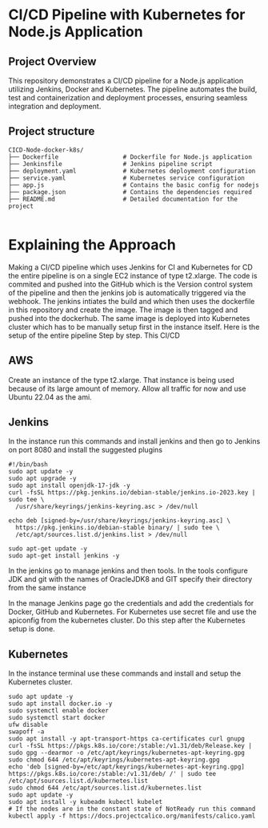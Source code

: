 # CI/CD Pipeline with Kubernetes for Node.js Application 

## Project Overview
This repository demonstrates a CI/CD pipeline for a Node.js application utilizing Jenkins, Docker and Kubernetes. The pipeline automates the build, test and containerization and deployment processes, ensuring seamless integration and deployment. 

## Project structure 
```
CICD-Node-docker-k8s/
├── Dockerfile                  # Dockerfile for Node.js application
├── Jenkinsfile                 # Jenkins pipeline script
├── deployment.yaml             # Kubernetes deployment configuration
├── service.yaml                # Kubernetes service configuration
├── app.js                      # Contains the basic config for nodejs  
├── package.json                # Contains the dependencies required
├── README.md                   # Detailed documentation for the project
 
```

# Explaining the Approach 
Making a CI/CD pipeline which uses Jenkins for CI and Kubernetes for CD the entire pipeline is on a single EC2 instance of type t2.xlarge. The code is commited and pushed into the GitHub which is the Version control system of the pipeline and then the jenkins job is automatically triggered via the webhook.
The jenkins intiates the build and which then uses the dockerfile in this repository and create the image. The image is then tagged and pushed into the dockerhub. 
The same image is deployed into Kubernetes cluster which has to be manually setup first in the instance itself.  Here is the setup of the entire pipeline Step by step. This CI/CD 

## AWS 
Create an instance of the type t2.xlarge. That instance is being used because of its large amount of memory.  Allow all traffic for now and use Ubuntu 22.04 as the ami. 

## Jenkins
In the instance run this commands and install jenkins and then go to Jenkins on port 8080 and install the suggested plugins  
```
#!/bin/bash
sudo apt update -y
sudo apt upgrade -y
sudo apt install openjdk-17-jdk -y
curl -fsSL https://pkg.jenkins.io/debian-stable/jenkins.io-2023.key | sudo tee \
  /usr/share/keyrings/jenkins-keyring.asc > /dev/null
  
echo deb [signed-by=/usr/share/keyrings/jenkins-keyring.asc] \
  https://pkg.jenkins.io/debian-stable binary/ | sudo tee \
  /etc/apt/sources.list.d/jenkins.list > /dev/null

sudo apt-get update -y
sudo apt-get install jenkins -y
```

In the jenkins go to manage jenkins and then tools. In the tools configure JDK and git with the names of OracleJDK8 and GIT specify their directory from the same instance 

In the manage Jenkins page go the credentials and add the credentials for Docker, GitHub and Kubernetes. For Kubernetes use secret file and use the apiconfig from the kubernetes cluster. Do this step after the Kubernetes setup is done. 

## Kubernetes
In the instance terminal use these commands and install and setup the Kubernetes cluster. 

```
sudo apt update -y 
sudo apt install docker.io -y 
sudo systemctl enable docker
sudo systemctl start docker
ufw disable 
swapoff -a 
sudo apt install -y apt-transport-https ca-certificates curl gnupg
curl -fsSL https://pkgs.k8s.io/core:/stable:/v1.31/deb/Release.key | sudo gpg --dearmor -o /etc/apt/keyrings/kubernetes-apt-keyring.gpg
sudo chmod 644 /etc/apt/keyrings/kubernetes-apt-keyring.gpg
echo 'deb [signed-by=/etc/apt/keyrings/kubernetes-apt-keyring.gpg] https://pkgs.k8s.io/core:/stable:/v1.31/deb/ /' | sudo tee /etc/apt/sources.list.d/kubernetes.list
sudo chmod 644 /etc/apt/sources.list.d/kubernetes.list
sudo apt update -y 
sudo apt install -y kubeadm kubectl kubelet
# If the nodes are in the constant state of NotReady run this command 
kubectl apply -f https://docs.projectcalico.org/manifests/calico.yaml
```